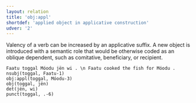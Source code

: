 ```yaml
---
layout: relation
title: 'obj:appl'
shortdef: 'applied object in applicative construction'
udver: '2'
---
```


Valency of a verb can be increased by an applicative suffix. A new object is introduced with
a semantic role that would be otherwise coded as an oblique dependent, such as comitative,
beneficiary, or recipient.

~~~ sdparse
Faatu toggal Móodu jën wi . \n Faatu cooked the fish for Móodu .
nsubj(toggal, Faatu-1)
obj:appl(toggal, Móodu-3)
obj(toggal, jën)
det(jën, wi)
punct(toggal, .-6)
~~~

<!-- Interlanguage links updated So kvě 14 19:04:00 CEST 2022 -->
